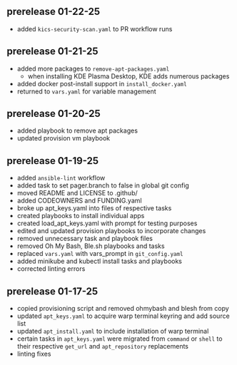 ## prerelease 01-22-25
- added `kics-security-scan.yaml` to PR workflow runs

## prerelease 01-21-25
- added more packages to `remove-apt-packages.yaml`
    - when installing KDE Plasma Desktop, KDE adds numerous packages
- added docker post-install support in `install_docker.yaml`
- returned to `vars.yaml` for variable management

## prerelease 01-20-25
- added playbook to remove apt packages
- updated provision vm playbook

## prerelease 01-19-25
- added `ansible-lint` workflow
- added task to set pager.branch to false in global git config
- moved README and LICENSE to .github/
- added CODEOWNERS and FUNDING.yaml
- broke up apt_keys.yaml into files of respective tasks
- created playbooks to install individual apps
- created load_apt_keys.yaml with prompt for testing purposes
- edited and updated provision playbooks to incorporate changes
- removed unnecessary task and playbook files
- removed Oh My Bash, Ble.sh playbooks and tasks
- replaced `vars.yaml` with vars_prompt in `git_config.yaml`
- added minikube and kubectl install tasks and playbooks
- corrected linting errors

## prerelease 01-17-25
- copied provisioning script and removed ohmybash and blesh from copy
- updated `apt_keys.yaml` to acquire warp terminal keyring and add source list
- updated `apt_install.yaml` to include installation of warp terminal
- certain tasks in `apt_keys.yaml` were migrated from `command` or `shell` to 
    their respective `get_url` and `apt_repository` replacements
- linting fixes